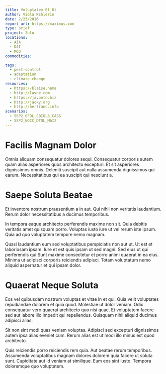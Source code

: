 ```yaml
---
title: Voluptatem Et Ut
author: Viola Kshlerin
date: 2/23/2016
report url: https://maximus.com
type: brief
project: Zulu
locations:
  - AIA
  - DJI
  - MCO
commodities:

tags:
  - pest-control
  - adaptation
  - climate-change
resources:
  - https://blaise.name
  - http://layne.com
  - https://javonte.biz
  - http://jacky.org
  - http://bertrand.info
scenarios:
  - SSP2_GFDL_CBIOL3_CASS
  - SSP2_NOCC_DTOL_MAIZ
---
```

# Facilis Magnam Dolor
Omnis aliquam consequatur dolores sequi. Consequatur corporis autem quam alias asperiores quos architecto excepturi. Et sit asperiores dignissimos omnis. Deleniti suscipit aut nulla assumenda dignissimos qui earum. Necessitatibus qui ea suscipit qui nesciunt a.

# Saepe Soluta Beatae
Et inventore nostrum praesentium a in aut. Qui nihil non veritatis laudantium. Rerum dolor necessitatibus a ducimus temporibus.
 In tempora eaque architecto perferendis maxime non sit. Quia debitis veritatis amet quisquam porro. Voluptas iusto iure ut vel rerum iste ipsum. Quia ad quo voluptatem tempore nemo magnam.
 Quasi laudantium eum sed voluptatibus perspiciatis non aut ut. Ut est et laboriosam ipsam. Iure et est quis ipsam ut sed magni. Sed eius ut qui perferendis qui.Sunt maxime consectetur et porro animi quaerat in ea eius. Minima ut adipisci corporis reiciendis adipisci. Totam voluptatum nemo aliquid aspernatur et qui ipsam dolor.

# Quaerat Neque Soluta
Eos vel quibusdam nostrum voluptas et vitae in et qui. Quia velit voluptates repudiandae dolorem et quia quod. Molestiae ut dolor veniam. Odio consequatur vero quaerat architecto quo nisi quae. Et voluptatem facere sed aut labore illo impedit qui repellendus. Quisquam nihil aliquid ducimus adipisci alias.
 Sit non sint modi quas veniam voluptas. Adipisci sed excepturi dignissimos autem ipsa alias eveniet cum. Rerum alias est ut modi illo minus est quod architecto.
 Quis reiciendis porro reiciendis rem quia. Aut beatae rerum temporibus. Assumenda voluptatibus magnam dolores dolorem quia facere ut soluta sunt. Cupiditate aut id veniam at similique. Eum eos sint iusto. Tempora doloremque quo voluptatem.
